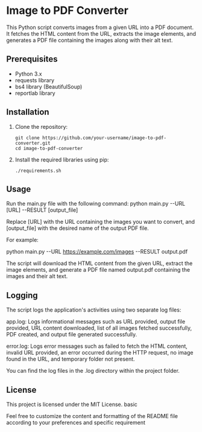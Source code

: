 # Image to PDF Converter

This Python script converts images from a given URL into a PDF document. It fetches the HTML content from the URL, extracts the image elements, and generates a PDF file containing the images along with their alt text.

## Prerequisites

- Python 3.x
- requests library
- bs4 library (BeautifulSoup)
- reportlab library

## Installation

1. Clone the repository:

   ```shell
   git clone https://github.com/your-username/image-to-pdf-converter.git
   cd image-to-pdf-converter

2. Install the required libraries using pip:

   ```shell
   ./requirements.sh

## Usage

Run the main.py file with the following command:
python main.py --URL [URL] --RESULT [output_file]

Replace [URL] with the URL containing the images you want to convert, and [output_file] with the desired name of the output PDF file.

For example:

python main.py --URL https://example.com/images --RESULT output.pdf

The script will download the HTML content from the given URL, extract the image elements, and generate a PDF file named output.pdf containing the images and their alt text.

## Logging

The script logs the application's activities using two separate log files:

app.log: Logs informational messages such as URL provided, output file provided, URL content downloaded, list of all images fetched successfully, PDF created, and output file generated successfully.

error.log: Logs error messages such as failed to fetch the HTML content, invalid URL provided, an error occurred during the HTTP request, no image found in the URL, and temporary folder not present.

You can find the log files in the .log directory within the project folder.

## License

This project is licensed under the MIT License.
basic


Feel free to customize the content and formatting of the README file according to your preferences and specific requirement


